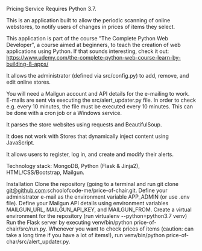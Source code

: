 Pricing Service
Requires Python 3.7.

This is an application built to allow the periodic scanning of online webstores, to notify users of changes in prices of items they select.

This application is part of the course "The Complete Python Web Developer", a course aimed at beginners, to teach the creation of web applications using Python. If that sounds interesting, check it out: https://www.udemy.com/the-complete-python-web-course-learn-by-building-8-apps/

It allows the administrator (defined via src/config.py) to add, remove, and edit online stores.

You will need a Mailgun account and API details for the e-mailing to work. E-mails are sent via executing the src/alert_updater.py file. In order to check e.g. every 10 minutes, the file must be executed every 10 minutes. This can be done with a cron job or a Windows service.

It parses the store websites using requests and BeautifulSoup.

It does not work with Stores that dynamically inject content using JavaScript.

It allows users to register, log in, and create and modify their alerts.

Technology stack: MongoDB, Python (Flask & Jinja2), HTML/CSS/Bootstrap, Mailgun.

Installation
Clone the repository (going to a terminal and run git clone git@github.com:schoolofcode-me/price-of-chair.git.
Define your administrator e-mail as the environment variable APP_ADMIN (or use .env file).
Define your Mailgun API details using environment variables MAILGUN_URL, MAILGUN_API_KEY, and MAILGUN_FROM.
Create a virtual environment for the repository (run virtualenv --python=python3.7 venv)
Run the Flask server by executing venv/bin/python price-of-chair/src/run.py.
Whenever you want to check prices of items (caution: can take a long time if you have a lot of items!), run venv/bin/python price-of-char/src/alert_updater.py.
